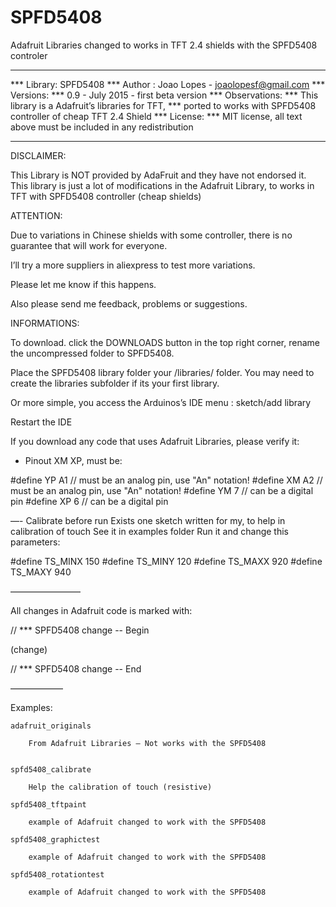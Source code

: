 # SPFD5408
Adafruit Libraries changed to works in TFT 2.4 shields with the SPFD5408 controler

***********************
*** Library: SPFD5408
*** Author : Joao Lopes - joaolopesf@gmail.com
*** Versions:
*** 0.9 - July 2015 - first beta version
*** Observations:
*** This library is a Adafruit’s libraries for TFT,
*** ported to works with SPFD5408 controller of cheap TFT 2.4 Shield
*** License:
*** MIT license, all text above must be included in any redistribution
***********************

DISCLAIMER:

This Library is NOT provided by AdaFruit and they have not
endorsed it. This library is just a lot of modifications in the Adafruit Library,
to works in TFT with SPFD5408 controller (cheap shields)

ATTENTION: 

Due to variations in Chinese shields with some controller,
there is no guarantee that will work for everyone.

I’ll try a more suppliers in aliexpress to test more variations.

Please let me know if this happens.

Also please send me feedback, problems or suggestions.

INFORMATIONS:

To download. click the DOWNLOADS button in the top right corner, rename the uncompressed folder to SPFD5408. 

Place the SPFD5408 library folder your <arduinosketchfolder>/libraries/ folder. 
You may need to create the libraries subfolder if its your first library.

Or more simple, you access the Arduinos’s IDE menu : sketch/add library

Restart the IDE

If you download any code that uses Adafruit Libraries, please verify it:

- Pinout XM XP, must be:

#define YP A1  // must be an analog pin, use "An" notation!
#define XM A2  // must be an analog pin, use "An" notation!
#define YM 7   // can be a digital pin
#define XP 6   // can be a digital pin

—- Calibrate before run 
Exists one sketch written for my, to help in calibration of touch
See it in examples folder
Run it and change this parameters:

#define TS_MINX 150
#define TS_MINY 120
#define TS_MAXX 920
#define TS_MAXY 940

————————

All changes in Adafruit code is marked with:


  // *** SPFD5408 change -- Begin

  (change)

  // *** SPFD5408 change -- End


——————

Examples:

	adafruit_originals

		From Adafruit Libraries — Not works with the SPFD5408

	
	spfd5408_calibrate

		Help the calibration of touch (resistive)

	spfd5408_tftpaint

		example of Adafruit changed to work with the SPFD5408

	spfd5408_graphictest

		example of Adafruit changed to work with the SPFD5408

	spfd5408_rotationtest

		example of Adafruit changed to work with the SPFD5408



	
